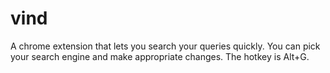 # vind

A chrome extension that lets you search your queries quickly. You can pick your search engine and make appropriate changes.
The hotkey is Alt+G.
